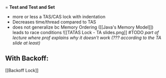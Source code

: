 = **Test and Test and Set**
- more or less a TAS/CAS lock with indentation
- Decreases time/thread compared to TAS
- does not generalize bc Memory Ordering ([[Java's Memory Model]]) leads to race conditions 
![[TATAS Lock - TA slides.png]]
#TODO *part of lecture where prof explains why it doesn't work (??? according to the TA slide at least)*
## With Backoff:
[[Backoff Lock]]
